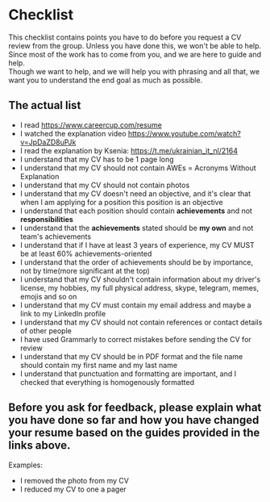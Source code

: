 # Checklist

This checklist contains points you have to do before you request a CV review from the group. Unless you have done this, we won't be able to help. Since most of the work has to come from you, and we are here to guide and help.  
Though we want to help, and we will help you with phrasing and all that, we want you to understand the end goal as much as possible.

## The actual list
* I read https://www.careercup.com/resume
* I watched the explanation video https://www.youtube.com/watch?v=JpDaZD8uPJk
* I read the explanation by Ksenia: https://t.me/ukrainian_it_nl/2164
* I understand that my CV has to be 1 page long
* I understand that my CV should not contain AWEs = Acronyms Without Explanation
* I understand that my CV should not contain photos
* I understand that my CV doesn't need an objective, and it's clear that when I am applying for a position this position is an objective
* I understand that each position should contain **achievements** and not **responsibilities**
* I understand that the **achievements** stated should be **my own** and not team's achievements
* I understand that if I have at least 3 years of experience, my CV MUST  be at least 60% achievements-oriented
* I understand that the order of achievements should be by importance, not by time(more significant at the top)
* I understand that my CV shouldn't contain information about my driver's license, my hobbies, my full physical address, skype, telegram, memes, emojis and so on
* I understand that my CV must contain my email address and maybe a link to my LinkedIn profile
* I understand that my CV should not contain references or contact details of other people
* I have used Grammarly to correct mistakes before sending the CV for review
* I understand that my CV should be in PDF format and the file name should contain my first name and my last name
* I understand that punctuation and formatting are important, and I checked that everything is homogenously formatted



## Before you ask for feedback, please explain what you have done so far and how you have changed your resume based on the guides provided in the links above.

Examples:
* I removed the photo from my CV
* I reduced my CV to one a pager


